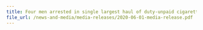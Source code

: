 ```yaml
---
title: Four men arrested in single largest haul of duty-unpaid cigarettes seized in 2020  
file_url: /news-and-media/media-releases/2020-06-01-media-release.pdf
---
```


